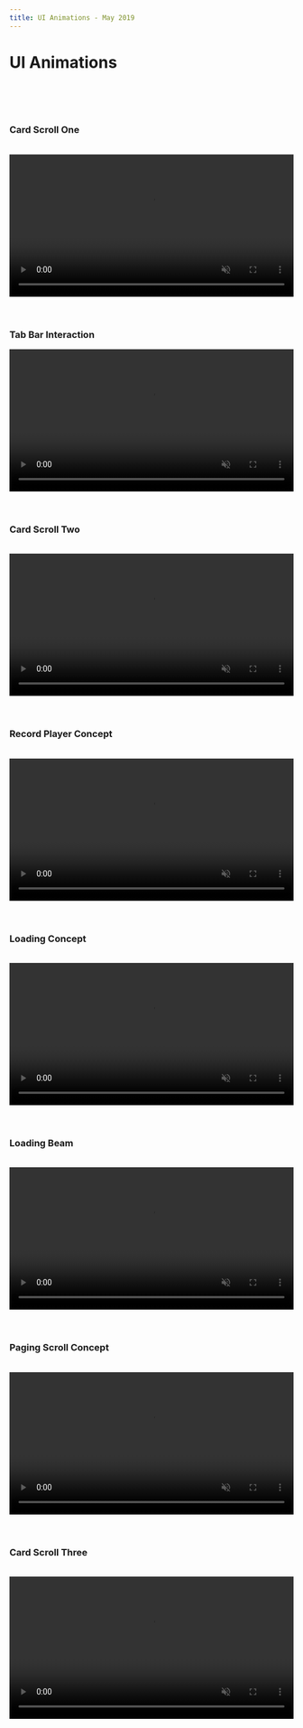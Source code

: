 ```yaml
---
title: UI Animations - May 2019
---
```


<div class="content post-header">

# UI Animations

<br/>
<br/>
<br/>

### Card Scroll One

<br/>

<video autoplay loop muted width="100%">
    <source src="/media/animations/card-scroll3.mp4" type="video/mp4">
    Sorry, your browser doesn't support embedded videos.
</video>

<br/>
<br/>
<br/>

### Tab Bar Interaction

<video autoplay loop muted width="100%">
    <source src="/media/animations/tab-bar1.mp4" type="video/mp4">
    Sorry, your browser doesn't support embedded videos.
</video>

<br/>
<br/>
<br/>

### Card Scroll Two

<br/>

<video autoplay loop muted width="100%">
    <source src="/media/animations/card-scroll2.mp4" type="video/mp4">
    Sorry, your browser doesn't support embedded videos.
</video>

<br/>
<br/>
<br/>

### Record Player Concept

<br/>

<video autoplay loop muted width="100%">
    <source src="/media/animations/record-player.mp4" type="video/mp4">
    Sorry, your browser doesn't support embedded videos.
</video>

<br/>
<br/>
<br/>

### Loading Concept

<br/>

<video autoplay loop muted width="100%">
    <source src="/media/animations/wood-loader.mp4" type="video/mp4">
    Sorry, your browser doesn't support embedded videos.
</video>

<br/>
<br/>
<br/>

### Loading Beam

<br/>

<video autoplay loop muted width="100%">
    <source src="/media/animations/loading-beam.mov" type="video/mp4">
    Sorry, your browser doesn't support embedded videos.
</video>

<br/>
<br/>
<br/>

### Paging Scroll Concept

<br/>

<video autoplay loop muted width="100%">
    <source src="/media/animations/paging-scroll1.mp4" type="video/mp4">
    Sorry, your browser doesn't support embedded videos.
</video>

<br/>
<br/>
<br/>

### Card Scroll Three

<br/>

<video autoplay loop muted width="100%">
    <source src="/media/animations/card-scroll1.mp4" type="video/mp4">
    Sorry, your browser doesn't support embedded videos.
</video>



</div>

